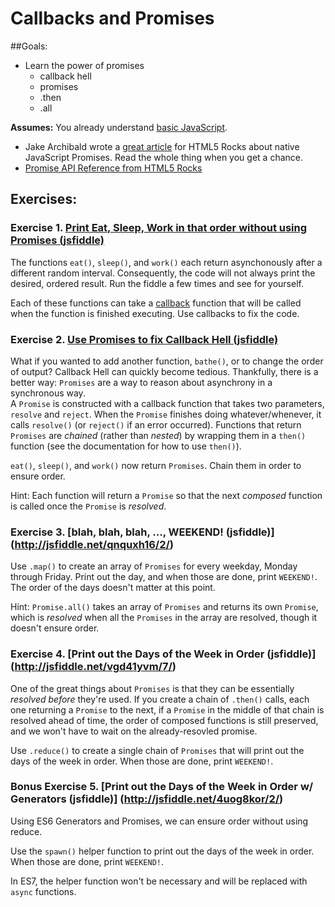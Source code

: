 # Callbacks and Promises

##Goals: 
- Learn the power of promises
	- callback hell
	- promises
	- .then
	- .all

**Assumes:** You already understand [basic JavaScript](new-to-js.md). 

* Jake Archibald wrote a [great article](http://www.html5rocks.com/en/tutorials/es6/promises/) for HTML5 Rocks about native JavaScript Promises. Read the whole thing when you get a chance.
* [Promise API Reference from HTML5 Rocks](http://www.html5rocks.com/en/tutorials/es6/promises/#toc-api)

## Exercises:

### Exercise 1. [Print Eat, Sleep, Work in that order without using Promises (jsfiddle)](http://jsfiddle.net/donniec/k65ttyvn/2/)
The functions `eat()`, `sleep()`, and `work()` each return asynchonously after a different random interval. Consequently, the code will not always print the desired, ordered result. Run the fiddle a few times and see for yourself.

Each of these functions can take a [callback](https://en.wikipedia.org/wiki/Callback_(computer_programming)) function that will be called when the function is finished executing.
Use callbacks to fix the code.

### Exercise 2.  [Use Promises to fix Callback Hell (jsfiddle)](http://jsfiddle.net/sfwxzybs/4/)
What if you wanted to add another function, `bathe()`, or to change the order of output? Callback Hell can quickly become tedious. Thankfully, there is a better way: `Promises` are a way to reason about asynchrony in a synchronous way.  
A `Promise` is constructed with a callback function that takes two parameters, `resolve` and `reject`. When the `Promise` finishes doing whatever/whenever, it calls `resolve()` (or `reject()` if an error occurred). Functions that return `Promises` are _chained_ (rather than _nested_) by wrapping them in a `then()` function (see the documentation for how to use `then()`).

`eat()`, `sleep()`, and `work()` now return `Promises`. Chain them in order to ensure order.

Hint: Each function will return a `Promise` so that the next _composed_ function is called once the `Promise` is _resolved_.

### Exercise 3. [blah, blah, blah, ..., WEEKEND! (jsfiddle)] (http://jsfiddle.net/qnquxh16/2/)
Use `.map()` to create an array of `Promises` for every weekday, Monday through Friday. Print out the day, and when those are done, print `WEEKEND!`. The order of the days doesn't matter at this point.

Hint: `Promise.all()` takes an array of `Promises` and returns its own `Promise`, which is _resolved_ when all the `Promises` in the array are resolved, though it doesn't ensure order.

### Exercise 4. [Print out the Days of the Week in Order (jsfiddle)] (http://jsfiddle.net/vgd41yvm/7/)
One of the great things about `Promises` is that they can be essentially _resolved before_ they're used. If you create a chain of `.then()` calls, each one returning a `Promise` to the next, if a `Promise` in the middle of that chain is resolved ahead of time, the order of composed functions is still preserved, and we won't have to wait on the already-resovled promise.

Use `.reduce()` to create a single chain of `Promises` that will print out the days of the week in order. When those are done, print `WEEKEND!`.

### Bonus Exercise 5. [Print out the Days of the Week in Order w/ Generators (jsfiddle)] (http://jsfiddle.net/4uog8kor/2/)
Using ES6 Generators and Promises, we can ensure order without using reduce.

Use the `spawn()` helper function to print out the days of the week in order. When those are done, print `WEEKEND!`.

In ES7, the helper function won't be necessary and will be replaced with `async` functions.

